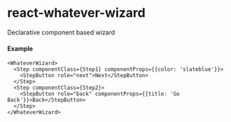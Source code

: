 # react-whatever-wizard
Declarative component based wizard

#### Example
```
<WhateverWizard>
  <Step componentClass={Step1} componentProps={{color: 'slateblue'}}>
    <StepButton role="next">Next</StepButton>
  </Step>
  <Step componentClass={Step2}>
    <StepButton role="back" componentProps={{title: 'Go Back'}}>Back</StepButton>
  </Step>
</WhateverWizard>
```

